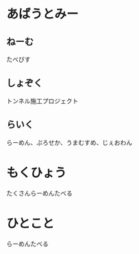 # あばうとみー
## ねーむ
たべびす
## しょぞく
トンネル施工プロジェクト
## らいく
らーめん、ぷろせか、うまむすめ、じぇおわん
# もくひょう
たくさんらーめんたべる
# ひとこと
らーめんたべる